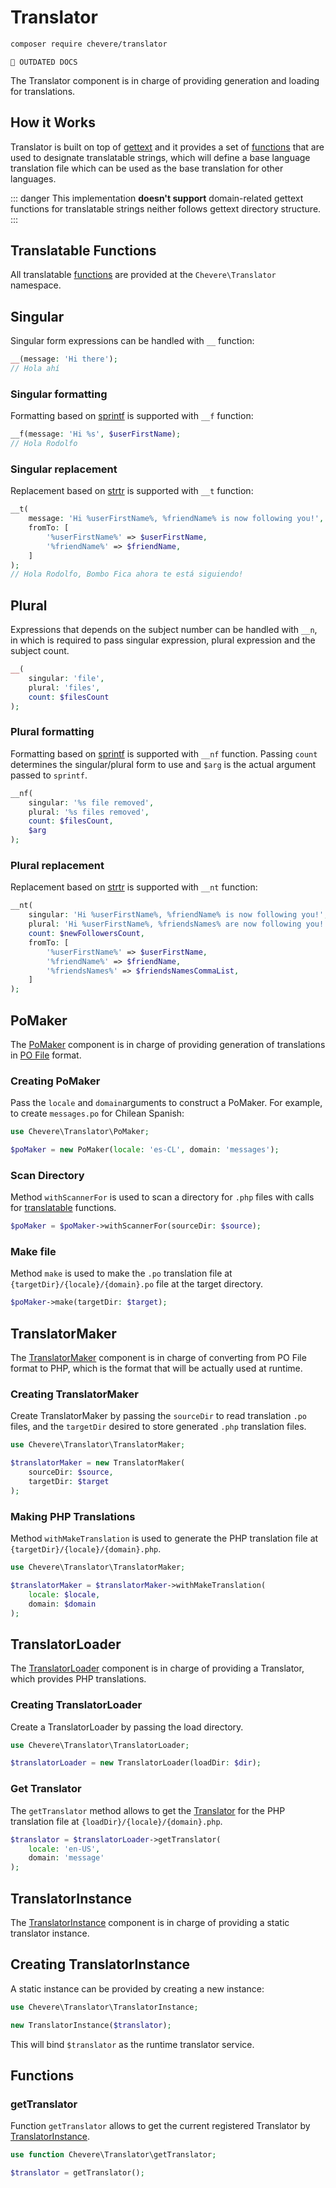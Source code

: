 # Translator

```sh
composer require chevere/translator
```

`🚧 OUTDATED DOCS`

The Translator component is in charge of providing generation and loading for translations.

## How it Works

Translator is built on top of [gettext](https://www.gnu.org/software/gettext/) and it provides a set of [functions](https://github.com/chevere/chevere/blob/main/src/Chevere/Components/Translator/functions.php) that are used to designate translatable strings, which will define a base language translation file which can be used as the base translation for other languages.

::: danger
This implementation **doesn't support** domain-related gettext functions for translatable strings neither follows gettext directory structure.
:::

## Translatable Functions

All translatable [functions](https://github.com/chevere/chevere/blob/main/src/Chevere/Components/Translator/functions.php) are provided at the `Chevere\Translator` namespace.

## Singular

Singular form expressions can be handled with `__` function:

```php
__(message: 'Hi there');
// Hola ahí
```

### Singular formatting

Formatting based on [sprintf](https://php.net/sprintf) is supported with `__f` function:

```php
__f(message: 'Hi %s', $userFirstName);
// Hola Rodolfo
```

### Singular replacement

Replacement based on [strtr](https://php.net/strtr) is supported with `__t` function:

```php
__t(
    message: 'Hi %userFirstName%, %friendName% is now following you!',
    fromTo: [
        '%userFirstName%' => $userFirstName,
        '%friendName%' => $friendName,
    ]
);
// Hola Rodolfo, Bombo Fica ahora te está siguiendo!
```

## Plural

Expressions that depends on the subject number can be handled with `__n`, in which is required to pass singular expression, plural expression and the subject count.

```php
__(
    singular: 'file',
    plural: 'files',
    count: $filesCount
);
```

### Plural formatting

Formatting based on [sprintf](https://php.net/sprintf) is supported with `__nf` function. Passing `count` determines the singular/plural form to use and `$arg` is the actual argument passed to `sprintf`.

```php
__nf(
    singular: '%s file removed',
    plural: '%s files removed',
    count: $filesCount,
    $arg
);
```

### Plural replacement

Replacement based on [strtr](https://php.net/strtr) is supported with `__nt` function:

```php
__nt(
    singular: 'Hi %userFirstName%, %friendName% is now following you!',
    plural: 'Hi %userFirstName%, %friendsNames% are now following you!',
    count: $newFollowersCount,
    fromTo: [
        '%userFirstName%' => $userFirstName,
        '%friendName%' => $friendName,
        '%friendsNames%' => $friendsNamesCommaList,
    ]
);
```

## PoMaker

The [PoMaker](../reference/Chevere/Components/Translator/PoMaker.md) component is in charge of providing generation of translations in [PO File](https://www.gnu.org/software/gettext/manual/html_node/PO-Files.html) format.

### Creating PoMaker

Pass the `locale` and `domain`arguments to construct a PoMaker. For example, to create `messages.po` for Chilean Spanish:

```php
use Chevere\Translator\PoMaker;

$poMaker = new PoMaker(locale: 'es-CL', domain: 'messages');
```

### Scan Directory

Method `withScannerFor` is used to scan a directory for `.php` files with calls for [translatable](#how-it-works) functions.

```php
$poMaker = $poMaker->withScannerFor(sourceDir: $source);
```

### Make file

Method `make` is used to make the `.po` translation file at `{targetDir}/{locale}/{domain}.po` file at the target directory.

```php
$poMaker->make(targetDir: $target);
```

## TranslatorMaker

The [TranslatorMaker](../reference/Chevere/Components/Translator/TranslatorMaker.md) component is in charge of converting from PO File format to PHP, which is the format that will be actually used at runtime.

### Creating TranslatorMaker

Create TranslatorMaker by passing the `sourceDir` to read translation `.po` files, and the `targetDir` desired to store generated `.php` translation files.

```php
use Chevere\Translator\TranslatorMaker;

$translatorMaker = new TranslatorMaker(
    sourceDir: $source,
    targetDir: $target
);
```

### Making PHP Translations

Method `withMakeTranslation` is used to generate the PHP translation file at `{targetDir}/{locale}/{domain}.php`.

```php
use Chevere\Translator\TranslatorMaker;

$translatorMaker = $translatorMaker->withMakeTranslation(
    locale: $locale,
    domain: $domain
);
```

## TranslatorLoader

The [TranslatorLoader](../reference/Chevere/Components/Translator/TranslatorLoader.md) component is in charge of providing a Translator, which provides PHP translations.

### Creating TranslatorLoader

Create a TranslatorLoader by passing the load directory.

```php
use Chevere\Translator\TranslatorLoader;

$translatorLoader = new TranslatorLoader(loadDir: $dir);
```

### Get Translator

The `getTranslator` method allows to get the [Translator](https://github.com/php-gettext/Translator) for the PHP translation file at `{loadDir}/{locale}/{domain}.php`.

```php
$translator = $translatorLoader->getTranslator(
    locale: 'en-US',
    domain: 'message'
);
```

## TranslatorInstance

The [TranslatorInstance](../reference/Chevere/Components/Translator/TranslatorInstance.md) component is in charge of providing a static translator instance.

## Creating TranslatorInstance

A static instance can be provided by creating a new instance:

```php
use Chevere\Translator\TranslatorInstance;

new TranslatorInstance($translator);
```

This will bind `$translator` as the runtime translator service.

## Functions

### getTranslator

Function `getTranslator` allows to get the current registered Translator by [TranslatorInstance](#translatorinstance).

```php
use function Chevere\Translator\getTranslator;

$translator = getTranslator();
```
